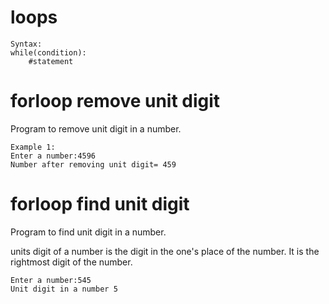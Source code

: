 # loops

    Syntax:
    while(condition):
        #statement

# forloop remove unit digit
Program to remove unit digit in a number.

    Example 1:
    Enter a number:4596 
    Number after removing unit digit= 459

# forloop find unit digit
Program to find unit digit in a number.

units digit of a number is the digit in the one's place of the number. It is the rightmost digit of the number.

    Enter a number:545
    Unit digit in a number 5
    




